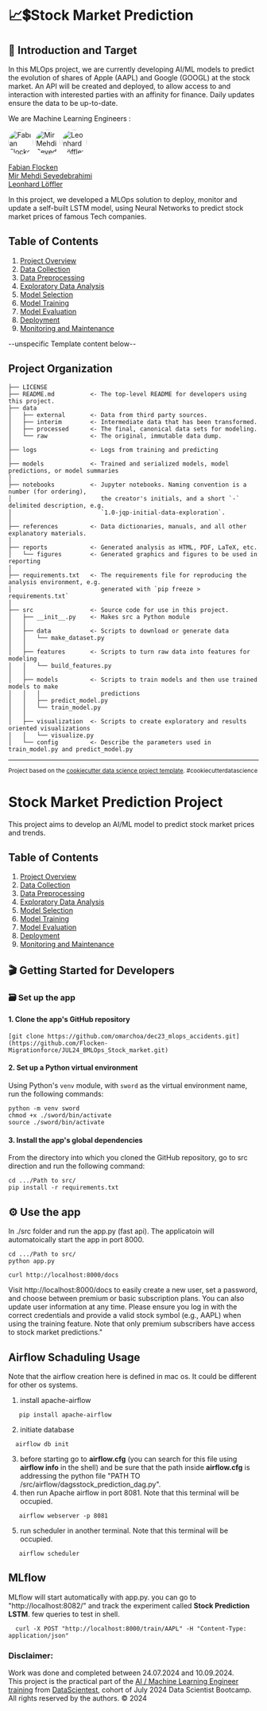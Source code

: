 # 📈💲Stock Market Prediction

## 🧺 Introduction and Target

In this MLOps project, we are currently developing AI/ML models to predict the evolution of shares of Apple (AAPL) and Google (GOOGL) at the stock market.
An API will be created and deployed, to allow access to and interaction with interested parties with an affinity for finance. Daily updates ensure the data to be up-to-date.

We are Machine Learning Engineers :

<a href="https://github.com/Flocken-Migrationforce"><img src="https://github.com/Flocken-Migrationforce.png" width="50px" alt="Fabian Flocken" style="border-radius:50%"></a>
<a href="https://github.com/mirmehdi"><img src="https://github.com/mirmehdi.png" width="50px" alt="Mir Mehdi Seyedebrahimi" style="border-radius:50%"></a>
<a href="https://github.com/LeoLoeff"><img src="https://github.com/LeoLoeff.png" width="50px" alt="Leonhard Löffler" style="border-radius:50%"></a>

[Fabian Flocken](https://www.linkedin.com/in/fabian-flocken-0638a9315)<br>
[Mir Mehdi Seyedebrahimi](https://www.linkedin.com/in/mirmehdi)<br>
[Leonhard Löffler](https://www.linkedin.com/in/leonhard-loeffler/)<br>

In this project, we developed a MLOps solution to deploy, monitor and update a self-built LSTM model, using Neural Networks to predict stock market prices of famous Tech companies.

## Table of Contents
1. [Project Overview](reports/project_overview.md)
2. [Data Collection](reports/data_collection.md)
3. [Data Preprocessing](reports/data_preprocessing.md)
4. [Exploratory Data Analysis](notebooks/eda.ipynb)
5. [Model Selection](reports/model_selection.md)
6. [Model Training](reports/model_training.md)
7. [Model Evaluation](reports/model_evaluation.md)
8. [Deployment](reports/deployment.md)
9. [Monitoring and Maintenance](reports/monitoring_and_maintenance.md)



--unspecific Template content below--

Project Organization
------------

    ├── LICENSE
    ├── README.md          <- The top-level README for developers using this project.
    ├── data
    │   ├── external       <- Data from third party sources.
    │   ├── interim        <- Intermediate data that has been transformed.
    │   ├── processed      <- The final, canonical data sets for modeling.
    │   └── raw            <- The original, immutable data dump.
    │
    ├── logs               <- Logs from training and predicting
    │
    ├── models             <- Trained and serialized models, model predictions, or model summaries
    │
    ├── notebooks          <- Jupyter notebooks. Naming convention is a number (for ordering),
    │                         the creator's initials, and a short `-` delimited description, e.g.
    │                         `1.0-jqp-initial-data-exploration`.
    │
    ├── references         <- Data dictionaries, manuals, and all other explanatory materials.
    │
    ├── reports            <- Generated analysis as HTML, PDF, LaTeX, etc.
    │   └── figures        <- Generated graphics and figures to be used in reporting
    │
    ├── requirements.txt   <- The requirements file for reproducing the analysis environment, e.g.
    │                         generated with `pip freeze > requirements.txt`
    │
    ├── src                <- Source code for use in this project.
    │   ├── __init__.py    <- Makes src a Python module
    │   │
    │   ├── data           <- Scripts to download or generate data
    │   │   └── make_dataset.py
    │   │
    │   ├── features       <- Scripts to turn raw data into features for modeling
    │   │   └── build_features.py
    │   │
    │   ├── models         <- Scripts to train models and then use trained models to make
    │   │   │                 predictions
    │   │   ├── predict_model.py
    │   │   └── train_model.py
    │   │
    │   ├── visualization  <- Scripts to create exploratory and results oriented visualizations
    │   │   └── visualize.py
    │   └── config         <- Describe the parameters used in train_model.py and predict_model.py

--------

<p><small>Project based on the <a target="_blank" href="https://drivendata.github.io/cookiecutter-data-science/">cookiecutter data science project template</a>. #cookiecutterdatascience</small></p>


# Stock Market Prediction Project

This project aims to develop an AI/ML model to predict stock market prices and trends.

## Table of Contents
1. [Project Overview](reports/project_overview.md)
2. [Data Collection](reports/data_collection.md)
3. [Data Preprocessing](reports/data_preprocessing.md)
4. [Exploratory Data Analysis](notebooks/eda.ipynb)
5. [Model Selection](reports/model_selection.md)
6. [Model Training](reports/model_training.md)
7. [Model Evaluation](reports/model_evaluation.md)
8. [Deployment](reports/deployment.md)
9. [Monitoring and Maintenance](reports/monitoring_and_maintenance.md)


## 🎬 Getting Started for Developers

### 🗃️ **Set up the app** 
#### 1. Clone the app's GitHub repository

```shell
[git clone https://github.com/omarchoa/dec23_mlops_accidents.git](https://github.com/Flocken-Migrationforce/JUL24_BMLOps_Stock_market.git)
```

#### 2. Set up a Python virtual environment

Using Python's `venv` module, with `sword` as the virtual environment name, run the following commands:

```shell
python -m venv sword
chmod +x ./sword/bin/activate
source ./sword/bin/activate
```
#### 3. Install the app's global dependencies

From the directory into which you cloned the GitHub repository, go to src direction and  run the following command:

```shell
cd .../Path to src/
pip install -r requirements.txt
```


## ⚙️ **Use the app**
In ./src folder and run the app.py (fast api). The applicatoin will automatoically start the app in port 8000. 

```shell
cd .../Path to src/
python app.py

curl http://localhost:8000/docs
```
Visit http://localhost:8000/docs to easily create a new user, set a password, and choose between premium or basic subscription plans. You can also update user information at any time. Please ensure you log in with the correct credentials and provide a valid stock symbol (e.g., AAPL) when using the training feature. Note that only premium subscribers have access to stock market predictions."

## Airflow Schaduling Usage
Note that the airflow creation here is defined in mac os. It could be different for other os systems. 

1. install apache-airflow
```shell
   pip install apache-airflow
```
2. initiate database
 ```shell
   airflow db init
```  
3. before starting go to **airflow.cfg** (you can search for this file using **airflow info** in the shell) and be sure that the path inside **airflow.cfg** is addressing the python file "PATH TO /src/airflow/dagsstock_prediction_dag.py".
4. then run Apache airflow in port 8081. Note that this terminal will be occupied. 
```shell
   airflow webserver -p 8081 
```
5. run scheduler in another terminal. Note that this terminal will be occupied. 

```shell
   airflow scheduler 
```

## MLflow
MLflow will start automatically with app.py. you can go to "http://localhost:8082/" and track the experiment called **Stock Prediction LSTM**. 
few queries to test in shell. 

 ```shell
   curl -X POST "http://localhost:8000/train/AAPL" -H "Content-Type: application/json" 
```




### Disclaimer:
Work was done and completed between 24.07.2024 and 10.09.2024. <br>
This project is the practical part of the [AI / Machine Learning Engineer training](https://datascientest.com/en/machine-learning-engineer-course) from [DataScientest](https://datascientest.com/), cohort of July 2024 Data Scientist Bootcamp.
<br>All rights reserved by the authors. © 2024  <br>
